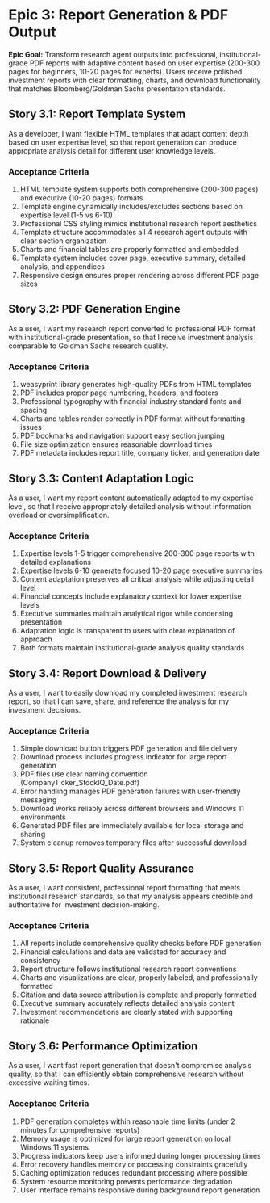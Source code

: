 # Epic 3: Report Generation & PDF Output

**Epic Goal:** Transform research agent outputs into professional, institutional-grade PDF reports with adaptive content based on user expertise (200-300 pages for beginners, 10-20 pages for experts). Users receive polished investment reports with clear formatting, charts, and download functionality that matches Bloomberg/Goldman Sachs presentation standards.

## Story 3.1: Report Template System
As a developer,
I want flexible HTML templates that adapt content depth based on user expertise level,
so that report generation can produce appropriate analysis detail for different user knowledge levels.

### Acceptance Criteria
1. HTML template system supports both comprehensive (200-300 pages) and executive (10-20 pages) formats
2. Template engine dynamically includes/excludes sections based on expertise level (1-5 vs 6-10)
3. Professional CSS styling mimics institutional research report aesthetics
4. Template structure accommodates all 4 research agent outputs with clear section organization  
5. Charts and financial tables are properly formatted and embedded
6. Template system includes cover page, executive summary, detailed analysis, and appendices
7. Responsive design ensures proper rendering across different PDF page sizes

## Story 3.2: PDF Generation Engine
As a user,
I want my research report converted to professional PDF format with institutional-grade presentation,
so that I receive investment analysis comparable to Goldman Sachs research quality.

### Acceptance Criteria
1. weasyprint library generates high-quality PDFs from HTML templates
2. PDF includes proper page numbering, headers, and footers
3. Professional typography with financial industry standard fonts and spacing
4. Charts and tables render correctly in PDF format without formatting issues
5. PDF bookmarks and navigation support easy section jumping
6. File size optimization ensures reasonable download times
7. PDF metadata includes report title, company ticker, and generation date

## Story 3.3: Content Adaptation Logic
As a user,
I want my report content automatically adapted to my expertise level,
so that I receive appropriately detailed analysis without information overload or oversimplification.

### Acceptance Criteria
1. Expertise levels 1-5 trigger comprehensive 200-300 page reports with detailed explanations
2. Expertise levels 6-10 generate focused 10-20 page executive summaries
3. Content adaptation preserves all critical analysis while adjusting detail level
4. Financial concepts include explanatory context for lower expertise levels
5. Executive summaries maintain analytical rigor while condensing presentation
6. Adaptation logic is transparent to users with clear explanation of approach
7. Both formats maintain institutional-grade analysis quality standards

## Story 3.4: Report Download & Delivery
As a user,
I want to easily download my completed investment research report,
so that I can save, share, and reference the analysis for my investment decisions.

### Acceptance Criteria
1. Simple download button triggers PDF generation and file delivery
2. Download process includes progress indicator for large report generation
3. PDF files use clear naming convention (CompanyTicker_StockIQ_Date.pdf)
4. Error handling manages PDF generation failures with user-friendly messaging
5. Download works reliably across different browsers and Windows 11 environments
6. Generated PDF files are immediately available for local storage and sharing
7. System cleanup removes temporary files after successful download

## Story 3.5: Report Quality Assurance
As a user,
I want consistent, professional report formatting that meets institutional research standards,
so that my analysis appears credible and authoritative for investment decision-making.

### Acceptance Criteria
1. All reports include comprehensive quality checks before PDF generation
2. Financial calculations and data are validated for accuracy and consistency
3. Report structure follows institutional research report conventions
4. Charts and visualizations are clear, properly labeled, and professionally formatted  
5. Citation and data source attribution is complete and properly formatted
6. Executive summary accurately reflects detailed analysis content
7. Investment recommendations are clearly stated with supporting rationale

## Story 3.6: Performance Optimization
As a user,
I want fast report generation that doesn't compromise analysis quality,
so that I can efficiently obtain comprehensive research without excessive waiting times.

### Acceptance Criteria
1. PDF generation completes within reasonable time limits (under 2 minutes for comprehensive reports)
2. Memory usage is optimized for large report generation on local Windows 11 systems
3. Progress indicators keep users informed during longer processing times
4. Error recovery handles memory or processing constraints gracefully
5. Caching optimization reduces redundant processing where possible
6. System resource monitoring prevents performance degradation
7. User interface remains responsive during background report generation